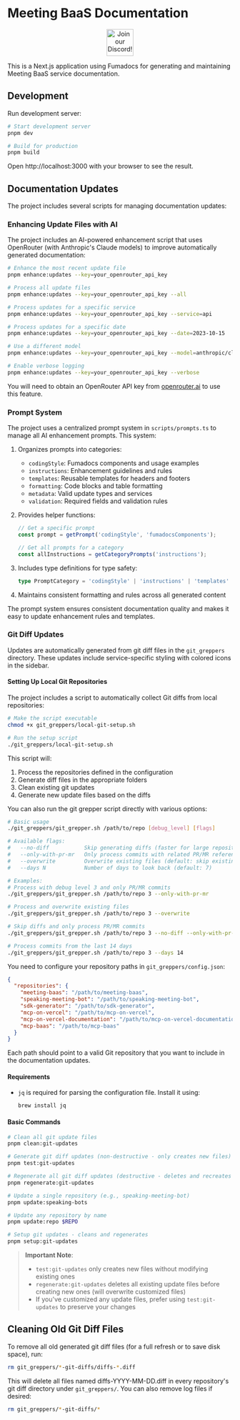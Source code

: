 # Meeting BaaS Documentation

<p align="center"><a href="https://discord.com/invite/dsvFgDTr6c"><img height="60px" src="https://user-images.githubusercontent.com/31022056/158916278-4504b838-7ecb-4ab9-a900-7dc002aade78.png" alt="Join our Discord!"></a></p>

This is a Next.js application using Fumadocs for generating and maintaining Meeting BaaS service documentation.

## Development

Run development server:

```bash
# Start development server
pnpm dev

# Build for production
pnpm build
```

Open http://localhost:3000 with your browser to see the result.

## Documentation Updates

The project includes several scripts for managing documentation updates:

### Enhancing Update Files with AI

The project includes an AI-powered enhancement script that uses OpenRouter (with Anthropic's Claude models) to improve automatically generated documentation:

```bash
# Enhance the most recent update file
pnpm enhance:updates --key=your_openrouter_api_key

# Process all update files
pnpm enhance:updates --key=your_openrouter_api_key --all

# Process updates for a specific service
pnpm enhance:updates --key=your_openrouter_api_key --service=api

# Process updates for a specific date
pnpm enhance:updates --key=your_openrouter_api_key --date=2023-10-15

# Use a different model
pnpm enhance:updates --key=your_openrouter_api_key --model=anthropic/claude-3-opus-20240229

# Enable verbose logging
pnpm enhance:updates --key=your_openrouter_api_key --verbose
```

You will need to obtain an OpenRouter API key from [openrouter.ai](https://openrouter.ai) to use this feature.

### Prompt System

The project uses a centralized prompt system in `scripts/prompts.ts` to manage all AI enhancement prompts. This system:

1. Organizes prompts into categories:
   - `codingStyle`: Fumadocs components and usage examples
   - `instructions`: Enhancement guidelines and rules
   - `templates`: Reusable templates for headers and footers
   - `formatting`: Code blocks and table formatting
   - `metadata`: Valid update types and services
   - `validation`: Required fields and validation rules

2. Provides helper functions:
   ```typescript
   // Get a specific prompt
   const prompt = getPrompt('codingStyle', 'fumadocsComponents');
   
   // Get all prompts for a category
   const allInstructions = getCategoryPrompts('instructions');
   ```

3. Includes type definitions for type safety:
   ```typescript
   type PromptCategory = 'codingStyle' | 'instructions' | 'templates' | 'formatting' | 'metadata' | 'validation';
   ```

4. Maintains consistent formatting and rules across all generated content

The prompt system ensures consistent documentation quality and makes it easy to update enhancement rules and templates.

### Git Diff Updates

Updates are automatically generated from git diff files in the `git_greppers` directory. These updates include service-specific styling with colored icons in the sidebar.

#### Setting Up Local Git Repositories

The project includes a script to automatically collect Git diffs from local repositories:

```bash
# Make the script executable
chmod +x git_greppers/local-git-setup.sh

# Run the setup script
./git_greppers/local-git-setup.sh
```

This script will:

1. Process the repositories defined in the configuration
2. Generate diff files in the appropriate folders
3. Clean existing git updates
4. Generate new update files based on the diffs

You can also run the git grepper script directly with various options:

```bash
# Basic usage
./git_greppers/git_grepper.sh /path/to/repo [debug_level] [flags]

# Available flags:
#   --no-diff           Skip generating diffs (faster for large repositories)
#   --only-with-pr-mr   Only process commits with related PR/MR references
#   --overwrite         Overwrite existing files (default: skip existing files)
#   --days N            Number of days to look back (default: 7)

# Examples:
# Process with debug level 3 and only PR/MR commits
./git_greppers/git_grepper.sh /path/to/repo 3 --only-with-pr-mr

# Process and overwrite existing files
./git_greppers/git_grepper.sh /path/to/repo 3 --overwrite

# Skip diffs and only process PR/MR commits
./git_greppers/git_grepper.sh /path/to/repo 3 --no-diff --only-with-pr-mr

# Process commits from the last 14 days
./git_greppers/git_grepper.sh /path/to/repo 3 --days 14
```

You need to configure your repository paths in `git_greppers/config.json`:

```json
{
  "repositories": {
    "meeting-baas": "/path/to/meeting-baas",
    "speaking-meeting-bot": "/path/to/speaking-meeting-bot",
    "sdk-generator": "/path/to/sdk-generator",
    "mcp-on-vercel": "/path/to/mcp-on-vercel",
    "mcp-on-vercel-documentation": "/path/to/mcp-on-vercel-documentation",
    "mcp-baas": "/path/to/mcp-baas"
  }
}
```

Each path should point to a valid Git repository that you want to include in the documentation updates.

#### Requirements

- `jq` is required for parsing the configuration file. Install it using:
  ```bash
  brew install jq
  ```

#### Basic Commands

```bash
# Clean all git update files
pnpm clean:git-updates

# Generate git diff updates (non-destructive - only creates new files)
pnpm test:git-updates

# Regenerate all git diff updates (destructive - deletes and recreates all files)
pnpm regenerate:git-updates

# Update a single repository (e.g., speaking-meeting-bot)
pnpm update:speaking-bots

# Update any repository by name
pnpm update:repo $REPO

# Setup git updates - cleans and regenerates
pnpm setup:git-updates
```

> **Important Note**:
>
> - `test:git-updates` only creates new files without modifying existing ones
> - `regenerate:git-updates` deletes all existing update files before creating new ones (will overwrite customized files)
> - If you've customized any update files, prefer using `test:git-updates` to preserve your changes

## Cleaning Old Git Diff Files

To remove all old generated git diff files (for a full refresh or to save disk space), run:

```bash
rm git_greppers/*-git-diffs/diffs-*.diff
```

This will delete all files named diffs-YYYY-MM-DD.diff in every repository's git diff directory under `git_greppers/`. You can also remove log files if desired:

```bash
rm git_greppers/*-git-diffs/*
```